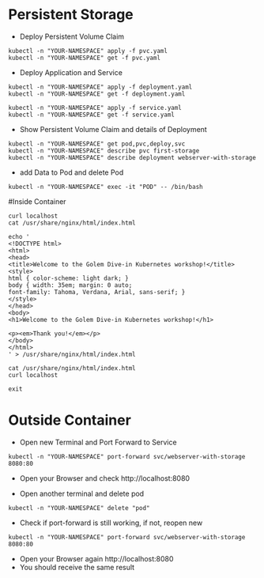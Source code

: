 # Persistent Storage

* Deploy Persistent Volume Claim

```shell
kubectl -n "YOUR-NAMESPACE" apply -f pvc.yaml
kubectl -n "YOUR-NAMESPACE" get -f pvc.yaml
```

* Deploy Application and Service

```shell
kubectl -n "YOUR-NAMESPACE" apply -f deployment.yaml
kubectl -n "YOUR-NAMESPACE" get -f deployment.yaml

kubectl -n "YOUR-NAMESPACE" apply -f service.yaml
kubectl -n "YOUR-NAMESPACE" get -f service.yaml
```

* Show Persistent Volume Claim and details of Deployment

```shell
kubectl -n "YOUR-NAMESPACE" get pod,pvc,deploy,svc
kubectl -n "YOUR-NAMESPACE" describe pvc first-storage
kubectl -n "YOUR-NAMESPACE" describe deployment webserver-with-storage
```

* add Data to Pod and delete Pod

```shell
kubectl -n "YOUR-NAMESPACE" exec -it "POD" -- /bin/bash
```

#Inside Container

```
curl localhost
cat /usr/share/nginx/html/index.html

echo '
<!DOCTYPE html>
<html>
<head>
<title>Welcome to the Golem Dive-in Kubernetes workshop!</title>
<style>
html { color-scheme: light dark; }
body { width: 35em; margin: 0 auto;
font-family: Tahoma, Verdana, Arial, sans-serif; }
</style>
</head>
<body>
<h1>Welcome to the Golem Dive-in Kubernetes workshop!</h1>

<p><em>Thank you!</em></p>
</body>
</html>
' > /usr/share/nginx/html/index.html

cat /usr/share/nginx/html/index.html
curl localhost

exit
```

# Outside Container

* Open new Terminal and Port Forward to Service

```shell
kubectl -n "YOUR-NAMESPACE" port-forward svc/webserver-with-storage 8080:80
```

* Open your Browser and check http://localhost:8080

* Open another terminal and delete pod

```shell
kubectl -n "YOUR-NAMESPACE" delete "pod"
```

* Check if port-forward is still working, if not, reopen new

```shell
kubectl -n "YOUR-NAMESPACE" port-forward svc/webserver-with-storage 8080:80
```

* Open your Browser again http://localhost:8080
* You should receive the same result
